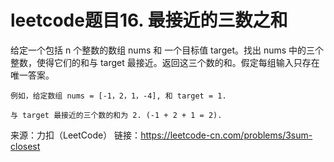 # leetcode题目16. 最接近的三数之和

给定一个包括 n 个整数的数组 nums 和 一个目标值 target。找出 nums 中的三个整数，使得它们的和与 target 最接近。返回这三个数的和。假定每组输入只存在唯一答案。

    例如，给定数组 nums = [-1，2，1，-4], 和 target = 1.

    与 target 最接近的三个数的和为 2. (-1 + 2 + 1 = 2).

来源：力扣（LeetCode）
链接：https://leetcode-cn.com/problems/3sum-closest

